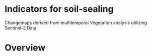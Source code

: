 # Indicators for soil-sealing

Changemaps derived from multitemporal Vegetation analysis utilizing Sentinel-2 Data

# Overview